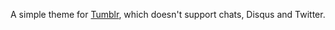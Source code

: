 A simple theme for [Tumblr](http://www.tumblr.com), which doesn't support chats, Disqus and Twitter.